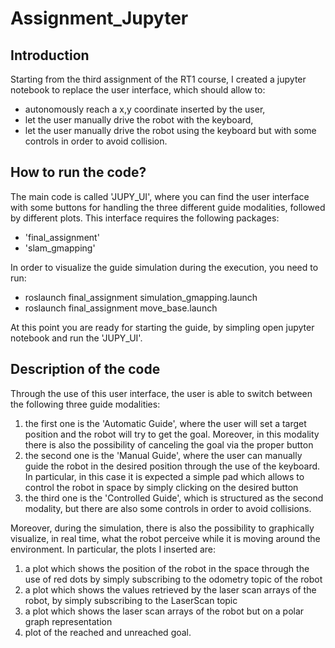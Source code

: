 # Assignment_Jupyter
## Introduction
Starting from the third assignment of the RT1 course, I created a jupyter notebook to replace the user interface, which should allow to:
- autonomously reach a x,y coordinate inserted by the user,
- let the user manually drive the robot with the keyboard,
- let the user manually drive the robot using the keyboard but with some controls in order to avoid collision.

## How to run the code?
The main code is called 'JUPY_UI', where you can find the user interface with some buttons for handling the three different guide modalities, followed by different plots. This interface requires the following packages:
- 'final_assignment'
- 'slam_gmapping'

In order to visualize the guide simulation during the execution, you need to run:
- roslaunch final_assignment simulation_gmapping.launch
- roslaunch final_assignment move_base.launch

At this point you are ready for starting the guide, by simpling open jupyter notebook and run the 'JUPY_UI'.

## Description of the code
Through the use of this user interface, the user is able to switch between the following three guide modalities:
1. the first one is the 'Automatic Guide', where the user will set a target position and the robot will try to get the goal. Moreover, in this modality there is also the possibility of canceling the goal via the proper button
2. the second one is the 'Manual Guide', where the user can manually guide the robot in the desired position through the use of the keyboard. In particular, in this case it is expected a simple pad which allows to control the robot in space by simply clicking on the desired button
3. the third one is the 'Controlled Guide', which is structured as the second modality, but there are also some controls in order to avoid collisions.

Moreover, during the simulation, there is also the possibility to graphically visualize, in real time, what the robot perceive while it is moving around the environment. In particular, the plots I inserted are:
1. a plot which shows the position of the robot in the space through the use of red dots by simply subscribing to the odometry topic of the robot
2. a plot which shows the values retrieved by the laser scan arrays of the robot, by simply subscribing to the LaserScan topic
3. a plot which shows the laser scan arrays of the robot but on a polar graph representation
4. plot of the reached and unreached goal.



